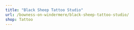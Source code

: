 ```yaml
---
title: "Black Sheep Tattoo Studio"
url: /bowness-on-windermere/black-sheep-tattoo-studio/
shop: Tattoo
---
```

